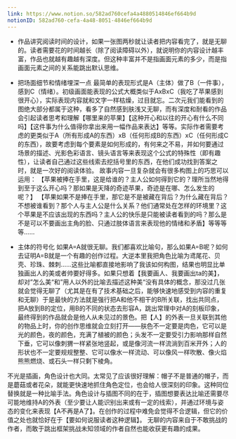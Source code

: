 ```yaml
---
link: https://www.notion.so/582ad760cefa4a4880514846ef664b9d
notionID: 582ad760-cefa-4a48-8051-4846ef664b9d
---
```

- 作品讲究阅读时间的设计，如果一张图两秒就让读者把内容看完了，就是无聊的。读者需要花的时间越长（除了阅读障碍以外），就说明你的内容设计越丰富，作品也就越有趣越有深度。但这种丰富并不是指画面元素的多少，而是指画面元素之间的关系能跳出默认思维。

- 把场面细节和情绪埋深一点
最简单的表现形式是A（主体）做了B（一件事），感到C（情绪）。初级画面能表现的公式大概类似于AxBxC（我吃了苹果感到很开心），实际表现内容就和文字一样枯燥，过目就忘。二次元我们能看到的图绝大部分都属于这种，看多了自然感到肤浅又无聊，而有深度和耐看的作品会引起读者思考和理解【哪里来的苹果】【这种开心和以往的开心有什么不同吗】【这件事为什么值得你拿出来用一幅作品来表达】等等。实际作者需要考虑的更类似于A（所有形成A的东西）xB（任何形成B的东西）xC（任何形成C的东西），故要考虑到每个要素是如何形成的，有何来之不易，并如何要通过场景的描述、光影色彩语言、镜头语言等来表现这个公式的特殊性（即有趣性），让读者自己通过这些线索去挖括号里的东西，在他们成功找到答案之时，就是一次好的阅读体验。
故事内容一旦复杂就会有很多构图上的巧思可以运用：
【苹果被捧在手里，这是给谁的？主人公如何得到它的？理所当然地得到至于这么开心吗？那如果是天降的奇迹苹果，奇迹是在哪、怎么发生的呢？】
【苹果如果不是捧在手里，那它是不是被藏在背后？为什么藏在背后？不想被谁看到？那个人与主人公是什么关系？他们通常处在怎样的环境里？这个苹果是不应该出现的东西吗？主人公的快乐是只能被读者看到的吗？那么是不是可以不要画出主角的脸、只通过肢体语言来表现他的情绪和矛盾】等等等等……

- 主体的符号化
如果A=A就很无聊。我们都喜欢比喻句，那么如果A=B呢？如何去证明A=B就是一个有趣的创作过程。大逆本里我把角色比喻为鸢尾花、贝壳、珍珠、棘刺……这些比喻都直接地影响了我该如何构图，结果也明显比单独画出人的美或者帅要好得多。如果只想着【我要画人、我要画出ta的美】，却对”怎么美“和”用人以外的比喻去描述这种美“没有具体的概念，那没过几张就会觉得无聊了（尤其是在有了技术基础之后，能够快速地感受到内容的重复和无聊）于是最快的方法就是强行把A和他不相干的B所关联，找出共同点，把A放到B的定位，用B的不同的状态去形容A，跳出常理中对A的刻板印象，最终得到的作品就会是他人从未见过的景色。把【人】的外表一旦关联到其他的物品上时，你的创作思维就会立刻打开——肤色不一定要是肉色，它可以是光的颜色，夜的颜色，充满了植被的颜色；头发不一定要受引力影响那样自然下垂，它可以像刺猬一样紧张地竖起，或是像河流一样流淌到百米开外；人的形状也不一定要规规整整、它可以像水一样流动、可以像风一样吹散、像火焰熊熊燃烧、或石头一样只剩下棱角。

不光是插画，角色设计也大同。太常见了应该很好理解：帽子不是普通的帽子，而是蘑菇或者花朵，就能更快速地抓住角色定位，也会给人很深刻的印象。这种同位替换就是一种比喻手法。角色设计与插图不同的在于，插图想要表达比喻还需要尽可能地维持A的外表（至少要让人能识别出来或有一定的线索），并通过环境与姿态的变化来表现【A不再是A了】。在创作的过程中难免会觉得不合逻辑，但它的价值之处也就恰好在于【要如何说服读者这种逻辑】。
无聊的内容来自于不敢挑战的作者，而敢于跳出框架挑战未知领域的作者自然也能收获更有趣的成果。